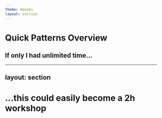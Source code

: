 ```yaml
---
theme: monomi
layout: section
---
```


# Quick Patterns Overview

## If only I had unlimited time...

---
layout: section
---

# ...this could easily become a 2h workshop